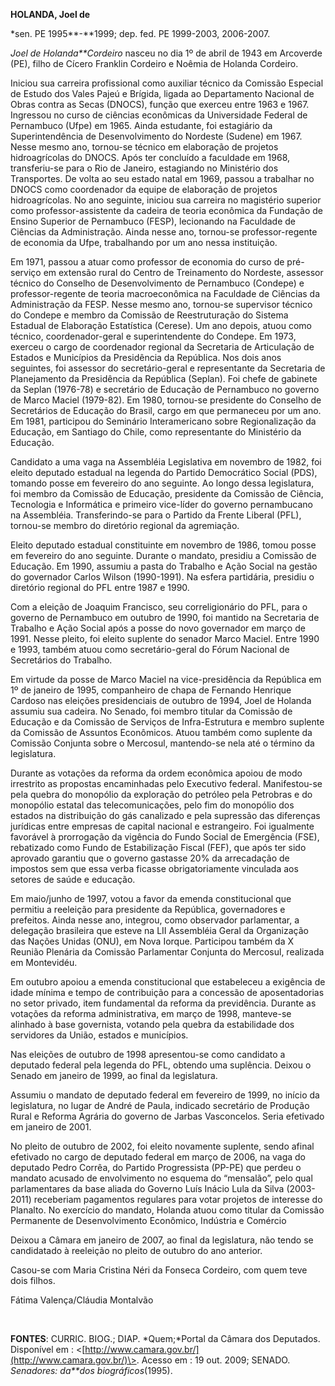 **HOLANDA, Joel de**

\*sen. PE 1995**-**1999; dep. fed. PE 1999-2003, 2006-2007.

*Joel de Holanda**Cordeiro* nasceu no dia 1º de abril de 1943 em
Arcoverde (PE), filho de Cícero Franklin Cordeiro e Noêmia de Holanda
Cordeiro.

Iniciou sua carreira profissional como auxiliar técnico da Comissão
Especial de Estudo dos Vales Pajeú e Brígida, ligada ao Departamento
Nacional de Obras contra as Secas (DNOCS), função que exerceu entre 1963
e 1967. Ingressou no curso de ciências econômicas da Universidade
Federal de Pernambuco (Ufpe) em 1965. Ainda estudante, foi estagiário da
Superintendência de Desenvolvimento do Nordeste (Sudene) em 1967. Nesse
mesmo ano, tornou-se técnico em elaboração de projetos hidroagrícolas do
DNOCS. Após ter concluído a faculdade em 1968, transferiu-se para o Rio
de Janeiro, estagiando no Ministério dos Transportes. De volta ao seu
estado natal em 1969, passou a trabalhar no DNOCS como coordenador da
equipe de elaboração de projetos hidroagrícolas. No ano seguinte,
iniciou sua carreira no magistério superior como professor-assistente da
cadeira de teoria econômica da Fundação de Ensino Superior de Pernambuco
(FESP), lecionando na Faculdade de Ciências da Administração. Ainda
nesse ano, tornou-se professor-regente de economia da Ufpe, trabalhando
por um ano nessa instituição.

Em 1971, passou a atuar como professor de economia do curso de
pré-serviço em extensão rural do Centro de Treinamento do Nordeste,
assessor técnico do Conselho de Desenvolvimento de Pernambuco (Condepe)
e professor-regente de teoria macroeconômica na Faculdade de Ciências da
Administração da FESP. Nesse mesmo ano, tornou-se supervisor técnico do
Condepe e membro da Comissão de Reestruturação do Sistema Estadual de
Elaboração Estatística (Cerese). Um ano depois, atuou como técnico,
coordenador-geral e superintendente do Condepe. Em 1973, exerceu o cargo
de coordenador regional da Secretaria de Articulação de Estados e
Municípios da Presidência da República. Nos dois anos seguintes, foi
assessor do secretário-geral e representante da Secretaria de
Planejamento da Presidência da República (Seplan). Foi chefe de gabinete
da Seplan (1976-78) e secretário de Educação de Pernambuco no governo de
Marco Maciel (1979-82). Em 1980, tornou-se presidente do Conselho de
Secretários de Educação do Brasil, cargo em que permaneceu por um ano.
Em 1981, participou do Seminário Interamericano sobre Regionalização da
Educação, em Santiago do Chile, como representante do Ministério da
Educação.

Candidato a uma vaga na Assembléia Legislativa em novembro de 1982, foi
eleito deputado estadual na legenda do Partido Democrático Social (PDS),
tomando posse em fevereiro do ano seguinte. Ao longo dessa legislatura,
foi membro da Comissão de Educação, presidente da Comissão de Ciência,
Tecnologia e Informática e primeiro vice-líder do governo pernambucano
na Assembléia. Transferindo-se para o Partido da Frente Liberal (PFL),
tornou-se membro do diretório regional da agremiação.

Eleito deputado estadual constituinte em novembro de 1986, tomou posse
em fevereiro do ano seguinte. Durante o mandato, presidiu a Comissão de
Educação. Em 1990, assumiu a pasta do Trabalho e Ação Social na gestão
do governador Carlos Wilson (1990-1991). Na esfera partidária, presidiu
o diretório regional do PFL entre 1987 e 1990.

Com a eleição de Joaquim Francisco, seu correligionário do PFL, para o
governo de Pernambuco em outubro de 1990, foi mantido na Secretaria de
Trabalho e Ação Social após a posse do novo governador em março de 1991.
Nesse pleito, foi eleito suplente do senador Marco Maciel. Entre 1990 e
1993, também atuou como secretário-geral do Fórum Nacional de
Secretários do Trabalho.

Em virtude da posse de Marco Maciel na vice-presidência da República em
1º de janeiro de 1995, companheiro de chapa de Fernando Henrique Cardoso
nas eleições presidenciais de outubro de 1994, Joel de Holanda assumiu
sua cadeira. No Senado, foi membro titular da Comissão de Educação e da
Comissão de Serviços de Infra-Estrutura e membro suplente da Comissão de
Assuntos Econômicos. Atuou também como suplente da Comissão Conjunta
sobre o Mercosul, mantendo-se nela até o término da legislatura.

Durante as votações da reforma da ordem econômica apoiou de modo
irrestrito as propostas encaminhadas pelo Executivo federal.
Manifestou-se pela quebra do monopólio da exploração do petróleo pela
Petrobras e do monopólio estatal das telecomunicações, pelo fim do
monopólio dos estados na distribuição do gás canalizado e pela supressão
das diferenças jurídicas entre empresas de capital nacional e
estrangeiro. Foi igualmente favorável à prorrogação da vigência do Fundo
Social de Emergência (FSE), rebatizado como Fundo de Estabilização
Fiscal (FEF), que após ter sido aprovado garantiu que o governo gastasse
20% da arrecadação de impostos sem que essa verba ficasse
obrigatoriamente vinculada aos setores de saúde e educação.

Em maio/junho de 1997, votou a favor da emenda constitucional que
permitiu a reeleição para presidente da República, governadores e
prefeitos. Ainda nesse ano, integrou, como observador parlamentar, a
delegação brasileira que esteve na LII Assembléia Geral da Organização
das Nações Unidas (ONU), em Nova Iorque. Participou também da X Reunião
Plenária da Comissão Parlamentar Conjunta do Mercosul, realizada em
Montevidéu.

Em outubro apoiou a emenda constitucional que estabeleceu a exigência de
idade mínima e tempo de contribuição para a concessão de aposentadorias
no setor privado, item fundamental da reforma da previdência. Durante as
votações da reforma administrativa, em março de 1998, manteve-se
alinhado à base governista, votando pela quebra da estabilidade dos
servidores da União, estados e municípios.

Nas eleições de outubro de 1998 apresentou-se como candidato a deputado
federal pela legenda do PFL, obtendo uma suplência. Deixou o Senado em
janeiro de 1999, ao final da legislatura.

Assumiu o mandato de deputado federal em fevereiro de 1999, no início da
legislatura, no lugar de André de Paula, indicado secretário de Produção
Rural e Reforma Agrária do governo de Jarbas Vasconcelos. Seria
efetivado em janeiro de 2001.

No pleito de outubro de 2002, foi eleito novamente suplente, sendo
afinal efetivado no cargo de deputado federal em março de 2006, na vaga
do deputado Pedro Corrêa, do Partido Progressista (PP-PE) que perdeu o
mandato acusado de envolvimento no esquema do “mensalão”, pelo qual
parlamentares da base aliada do Governo Luís Inácio Lula da Silva
(2003-2011) receberiam pagamentos regulares para votar projetos de
interesse do Planalto. No exercício do mandato, Holanda atuou como
titular da Comissão Permanente de Desenvolvimento Econômico, Indústria e
Comércio

Deixou a Câmara em janeiro de 2007, ao final da legislatura, não tendo
se candidatado à reeleição no pleito de outubro do ano anterior.

Casou-se com Maria Cristina Néri da Fonseca Cordeiro, com quem teve dois
filhos.

Fátima Valença/Cláudia Montalvão

 

**FONTES**: CURRIC. BIOG.; DIAP. *Quem;*Portal da Câmara dos Deputados.
Disponível em :
\<[http://www.camara.gov.br/](http://www.camara.gov.br/)\>. Acesso em :
19 out. 2009; SENADO. *Senadores: da**dos biográficos*(1995).

 
